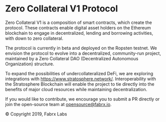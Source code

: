 # Zero Collateral V1 Protocol
Zero Collateral V1 is a composition of smart contracts, which create the protocol. These contracts enable digital asset holders on the Ethereum blockchain to engage in decentralized, lending and borrowing activities, with down to zero collateral.

The protocol is currently in beta and deployed on the Ropsten testnet. We envision the protocol to evolve into a decentralized, community-run project, maintained by a Zero Collateral DAO (Decentralized Autonomous Organization) structure.

To expand the possibilities of undercollateralized DeFi, we are exploring integrations with https://www.stratosphere.network/. Interoperability with the Stratosphere Blockchain will enable the project to tie directly into the benefits of major cloud resources while maintaining decentralization.

If you would like to contribute, we encourage you to submit a PR directly or join the open-source team at opensource@fabrx.io.

© Copyright 2019, Fabrx Labs
